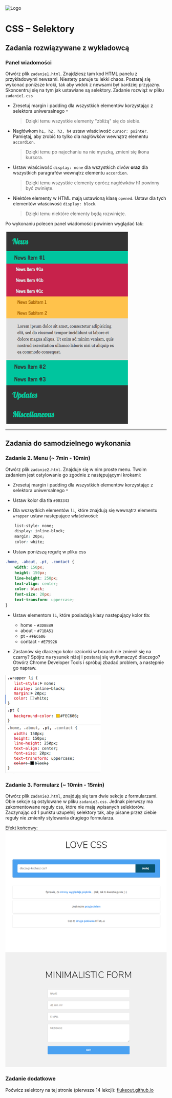 <img alt="Logo" src="http://coderslab.pl/svg/logo-coderslab.svg" width="400">

# CSS &ndash; Selektory


## Zadania rozwiązywane z wykładowcą

###  Panel wiadomości

Otwórz plik ```zadanie1.html```. Znajdziesz tam kod HTML panelu z przykładowymi newsami.
Niestety panuje tu lekki chaos. Postaraj się wykonać poniższe kroki, tak aby widok z newsami był bardziej przyjazny. Skoncentruj się na tym jak ustawiane są selektory. Zadanie rozwiąż w pliku ```zadanie1.css```

* Zresetuj margin i padding dla wszystkich elementów korzystając z selektora uniwersalnego ```*```
    > Dzięki temu wszystkie elementy "zbliżą" się do siebie.

* Nagłówkom ```h1, h2, h3, h4``` ustaw właściwość ```cursor: pointer```. Pamiętaj, aby zrobić to tylko dla nagłówków wewnątrz elementu ```accordion```.
    > Dzięki temu po najechaniu na nie myszką, zmieni się ikona kursora.

* Ustaw właściwość ```display: none``` dla wszystkich divów **oraz** dla wszystkich paragrafów wewnątrz elementu ```accordion```.
    > Dzięki temu wszystkie elementy oprócz nagłówków h1 powinny być zwinięte.

* Niektóre elementy w HTML mają ustawioną klasę ```opened```. Ustaw dla tych elementów właściwość ```display: block```.
  > Dzięki temu niektóre elementy będą rozwinięte.

Po wykonaniu poleceń panel wiadomości powinien wyglądać tak:

![Panel](images/panel.png)

-------------------------------------------------------------------------------

## Zadania do samodzielnego wykonania

### Zadanie 2. Menu (~ 7min - 10min)

Otwórz plik ```zadanie2.html```. Znajduje się w nim proste menu. Twoim zadaniem jest ostylowanie go zgodnie z następującymi krokami:

* Zresetuj margin i padding dla wszystkich elementów korzystając z selektora uniwersalnego ```*```

* Ustaw kolor dla tła ```#003343```

* Dla wszsytkich elementów ```li```, które znajdują się wewnątrz elementu ```wrapper``` ustaw następujące właściwości:
```CSS
    list-style: none;
    display: inline-block;
    margin: 20px;
    color: white;
```


* Ustaw poniższą regułę w pliku css
```CSS
.home, .about, .pt, .contact {
    width: 150px;
    height: 150px;
    line-height: 250px;
    text-align: center;
    color: black;
    font-size: 20px;
    text-transform: uppercase;
}
```

* Ustaw elementom ```li```, które posiadają klasy następujący kolor tła:
    * home - ```#3D8EB9```
    * about - ```#71BA51```
    * pt - ```#FEC606```
    * contact - ```#E75926```

*  Zastanów się dlaczego kolor czcionki w boxach nie zmienił się na czarny?
Spójrz na rysunek niżej i postaraj się wytłumaczyć dlaczego? Otwórz Chrome Developer Tools i spróbuj zbadać problem, a następnie go napraw.

![Spec](images/spec.png)


### Zadanie 3. Formularz (~ 10min - 15min)

Otwórz plik ```zadanie3.html```, znajdują się tam dwie sekcje z formularzami. Obie sekcje są ostylowane w pliku ```zadanie3.css```. Jednak pierwszy ma zakomentowane reguły css, które nie mają wpisanych selektorów. Zaczynając od 1 punktu uzupełnij selektory tak, aby pisane przez ciebie reguły nie zmieniły stylowania drugiego formularza.

Efekt końcowy: ![Form](images/form.png)


### Zadanie dodatkowe  
Poćwicz selektory na tej stronie (pierwsze 14 lekcji):
[flukeout.github.io](http://flukeout.github.io/ )
